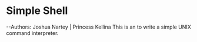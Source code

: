 # Simple Shell

--Authors: Joshua Nartey | Princess Kellina
This is an to write a simple UNIX command interpreter.
